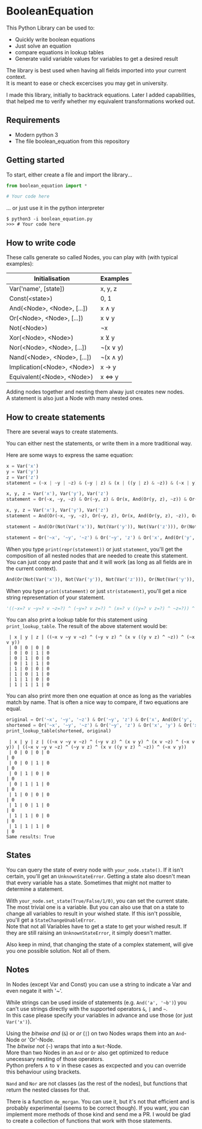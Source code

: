 # BooleanEquation

This Python Library can be used to:
- Quickly write boolean equations
- Just solve an equation
- compare equations in lookup tables
- Generate valid variable values for variables to get a desired result

The library is best used when having all fields imported into your current context.  
It is meant to ease or check excercises you may get in university.

I made this library, initially to backtrack equations. Later I added capabilities, that helped me to verify whether my equivalent transformations worked out.

## Requirements

- Modern python 3
- The file boolean_equation from this repository

## Getting started

To start, either create a file and import the library...

```python
from boolean_equation import *

# Your code here
```

... or just use it in the python interpreter

```
$ python3 -i boolean_equation.py
>>> # Your code here
```

## How to write code

These calls generate so called Nodes, you can play with (with typical examples):

 Initialisation                   | Examples 
----------------------------------|---------------
Var('name', \[state\])            | x, y, z
Const(\<state\>)                  | 0, 1
And(\<Node\>, \<Node\>, \[...\])  | x ∧ y
Or(\<Node\>, \<Node\>, \[...\])   | x ∨ y
Not(\<Node\>)                     | ¬x
Xor(\<Node\>, \<Node\>)           | x ⊻ y
Nor(\<Node\>, \<Node\>, \[...\])  | ¬(x ∨ y)
Nand(\<Node\>, \<Node\>, \[...\]) | ¬(x ∧ y)
Implication(\<Node\>, \<Node\>)   | x → y
Equivalent(\<Node\>, \<Node\>)    | x ⇔ y

Adding nodes together and nesting them alway just creates new nodes.  
A statement is also just a Node with many nested ones.

## How to create statements

There are several ways to create statements.

You can either nest the statements, or write them in a more traditional way.

Here are some ways to express the same equation:

```python
x = Var('x')
y = Var('y')
z = Var('z')
statement = (~x | ~y | ~z) & (~y | z) & (x | ((y | z) & ~z)) & (~x | y)
```

```python
x, y, z = Var('x'), Var('y'), Var('z')
statement = Or(~x, ~y, ~z) & Or(~y, z) & Or(x, And(Or(y, z), ~z)) & Or(~x, y)
```

```python
x, y, z = Var('x'), Var('y'), Var('z')
statement = And(Or(~x, ~y, ~z), Or(~y, z), Or(x, And(Or(y, z), ~z)), Or(~x, y))
```

```python
statement = And(Or(Not(Var('x')), Not(Var('y')), Not(Var('z'))), Or(Not(Var('y')), Var('z')), Or(Var('x'), And(Or(Var('y'), Var('z')), Not(Var('z')))), Or(Not(Var('x')), Var('y')))
```

```python
statement = Or('~x', '~y', '~z') & Or('~y', 'z') & Or('x', And(Or('y', 'z'), '~z')) & Or('~x', 'y')
```

When you type `print(repr(statement))` or just `statement`, you'll get the composition of all nested nodes that are needed to create this statement.  
You can just copy and paste that and it will work (as long as all fields are in the current context).

```python
And(Or(Not(Var('x')), Not(Var('y')), Not(Var('z'))), Or(Not(Var('y')), Var('z')), Or(Var('x'), And(Or(Var('y'), Var('z')), Not(Var('z')))), Or(Not(Var('x')), Var('y')))
```

When you type `print(statement)` or just `str(statement)`, you'll get a nice string representation of your statement.

```python
'((~x=? v ~y=? v ~z=?) ^ (~y=? v z=?) ^ (x=? v ((y=? v z=?) ^ ~z=?)) ^ (~x=? v y=?))'
```

You can also print a lookup table for this statement using `print_lookup_table`.
The result of the above statement would be:
```
 | x | y | z | ((~x v ~y v ~z) ^ (~y v z) ^ (x v ((y v z) ^ ~z)) ^ (~x v y))
 | 0 | 0 | 0 | 0                                                            
 | 0 | 0 | 1 | 0                                                            
 | 0 | 1 | 0 | 0                                                            
 | 0 | 1 | 1 | 0                                                            
 | 1 | 0 | 0 | 0                                                            
 | 1 | 0 | 1 | 0                                                            
 | 1 | 1 | 0 | 0                                                            
 | 1 | 1 | 1 | 0                                                            
```

You can also print more then one equation at once as long as the variables match by name. That is often a nice way to compare, if two equations are equal.

```python
original = Or('~x', '~y', '~z') & Or('~y', 'z') & Or('x', And(Or('y', 'z'), '~z')) & Or('~x', 'y')
shortened = Or('~x', '~y', '~z') & Or('~y', 'z') & Or('x', 'y') & Or('x', '~z') & Or('~x', 'y')
print_lookup_table(shortened, original)
```

```
 | x | y | z | ((~x v ~y v ~z) ^ (~y v z) ^ (x v y) ^ (x v ~z) ^ (~x v y)) | ((~x v ~y v ~z) ^ (~y v z) ^ (x v ((y v z) ^ ~z)) ^ (~x v y))
 | 0 | 0 | 0 | 0                                                           | 0                                                             
 | 0 | 0 | 1 | 0                                                           | 0                                                             
 | 0 | 1 | 0 | 0                                                           | 0                                                             
 | 0 | 1 | 1 | 0                                                           | 0                                                             
 | 1 | 0 | 0 | 0                                                           | 0                                                             
 | 1 | 0 | 1 | 0                                                           | 0                                                             
 | 1 | 1 | 0 | 0                                                           | 0                                                             
 | 1 | 1 | 1 | 0                                                           | 0                                                             
Same results: True
```

## States

You can query the state of every node with `your_node.state()`. If it isn't certain, you'll get an `UnknownStateError`. Getting a state also doesn't mean that every variable has a state. Sometimes that might not matter to determine a statement.

With `your_node.set_state(True/False/1/0)`, you can set the current state. The most trivial one is a variable. But you can also use that on a state to change all variables to result in your wished state. If this isn't possible, you'll get a `StateChangeUnableError`.  
Note that not all Variables have to get a state to get your wished result. If they are still raising an `UnknownStateError`, it simply doesn't matter.

Also keep in mind, that changing the state of a complex statement, will give you one possible solution. Not all of them.

## Notes

In Nodes (except Var and Const) you can use a string to indicate a Var and even negate it with '~'.

While strings can be used inside of statements (e.g. `And('a', '~b')`) you can't use strings directly with the supported operators `&`, `|` and `~`.  
In this case please specify your variables in advance and use those (or just `Var('x')`).

Using the *bitwise and* (`&`) or *or* (`|`) on two Nodes wraps them into an `And`-Node or 'Or'-Node.  
The *bitwise not* (`~`) wraps that into a `Not`-Node.  
More than two Nodes in an `And` or `Or` also get optimized to reduce unecessary nesting of those operators.  
Python prefers ∧ to ∨ in these cases as excpected and you can override this behaviour using brackets.

`Nand` and `Nor` are not classes (as the rest of the nodes), but functions that return the nested classes for that.

There is a function `de_morgan`. You can use it, but it's not that efficient and is probably experimental (seems to be correct though). If you want, you can implement more methods of those kind and send me a PR. I would be glad to create a collection of functions that work with those statements.
